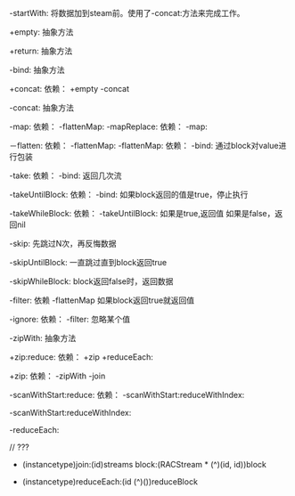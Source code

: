 -startWith: 
将数据加到steam前。使用了-concat:方法来完成工作。

+empty: 
抽象方法

+return:
抽象方法

-bind:
抽象方法

+concat:
依赖：
	+empty
	-concat

-concat:
抽象方法

-map:
依赖：
	-flattenMap:
-mapReplace:
依赖：
	-map:

－flatten:
依赖：
	-flattenMap:
-flattenMap:
依赖：
	-bind:
通过block对value进行包装

-take:
依赖：
	-bind:
返回几次流

-takeUntilBlock:
依赖：
	-bind:
如果block返回的值是true，停止执行

-takeWhileBlock:
依赖：
	-takeUntilBlock:
如果是true,返回值
如果是false，返回nil

-skip:
先跳过N次，再反悔数据

-skipUntilBlock:
一直跳过直到block返回true

-skipWhileBlock:
block返回false时，返回数据

-filter:
依赖
	-flattenMap
如果block返回true就返回值

-ignore:
依赖：
	-filter:
忽略某个值

-zipWith:
抽象方法

+zip:reduce:
依赖：
	+zip
	+reduceEach:

+zip:
依赖：
	-zipWith
	-join

-scanWithStart:reduce:
依赖：
	-scanWithStart:reduceWithIndex:
	
-scanWithStart:reduceWithIndex:

-reduceEach:


// ???
+ (instancetype)join:(id<NSFastEnumeration>)streams block:(RACStream * (^)(id, id))block
- (instancetype)reduceEach:(id (^)())reduceBlock